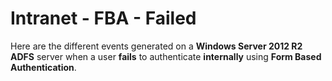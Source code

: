 ﻿# Intranet - FBA - Failed

Here are the different events generated on a **Windows Server 2012 R2 ADFS** server when a user **fails** to authenticate **internally** using **Form Based Authentication**.
